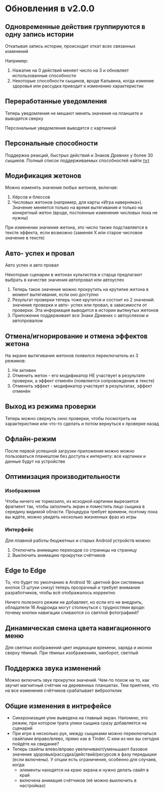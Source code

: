 # Обновления в v2.0.0

## Одновременные действия группируются в одну запись истории

Откатывая запись истории, происходит откат всех связанных изменений

Например:

1. Нажатие на 0 действий меняет число на 3 и обновляет использованные способности
2. Некоторые способности сыщиков, вроде Кальвина, когда измение здоровья или рассудка приводит к изменению характеристик

## Переработанные уведомления

Теперь уведомления не мешают менять значения на планшете и выводятся сверху

Персональные уведомления выводятся с картинкой

## Персональные способности

Поддержка реакций, быстрых действий и Знаков Древних у более 30 сыщиков. Полный список поддерживаемых способностей найти [тут](../../features/investigators/investigators.ru.md)

## Модификация жетонов

Можно изменять значения любых жетонов, включая:

1. Кёрсов и блессов
2. Числовых жетонов (например, для карты «Игра наверняка»). Значение меняется только на время вытягивания и только на конкретный жетон (вроде, постоянные изменения числовых пока не нужны)

При изменении значения жетона, это число также подставляется в тексте эффекта, если возможно (заменяя X или старое числовое значение в тексте)

## Авто- успех и провал

Авто успех и авто провал

Некоторые сценарии в жетонах культистов и старца предлагают выбрать в качестве значения автопровал или автоуспех

1. Теперь такое значение можно прокрутить на крутилке жетона в момент вытягивания, если оно доступно
2. Результат проверки теперь тоже крутится и состоит из 2 значений: значение проверки и авто- успех или провал, в зависимости от проверки. Эта информация выводится в истории вытянутых жетонов
3. Приложение поддерживает все Знаки Древних с автоуспехом и автопровалом

## Отмена/игнорирование и отмена эффектов жетона

На экране вытягивания жетонов появился переключатель из 3 режимов:
1. Не активен
2. Отменить жетон - его модификатор НЕ участвует в результате проверки, а эффект отменён (появляется сопровождение в тексте)
3. Отменить эффект - модификатор участвует в результатах, эффект отменён

## Выход из режима проверки

Теперь можно свернуть окно проверки, чтобы посмотреть на характеристики или что-то сделать и потом вернуться к проверке назад

## Офлайн-режим

После первой успешной загрузки приложения можно можно пользоваться планештом без доступа к интернету: все картинки и данные будут на устройстве

## Оптимизация производительности

### Изображения

Чтобы ничего не тормозило, из исходной картинки вырезается фрагмент так, чтобы заполнить экран и поместить лицо сыщика в середину видимой области. Процедура требует времени, поэтому пока вы ждёте, можно увидеть несколько жизненных фраз из игры

### Интерфейс

Для плавной работы бюджетных и старых Android устройств можно:

1. Отключить анимацию переходов со страницы на страницу
2. Выключить анимацию прокрутки счётчиков

## Edge to Edge

То, что будет по умолчанию в Android 16: цветной фон системных кнопок (3 штуки снизу) теперь прозрачный и требует внимания разработчиков, чтобы всё отображалось корректно

Ничего полезного режим не добавляет, но если его не внедрить, обладатели 16 Андроида могут столкнуться с трудностями вроде: почему кнопки навигации сливаются со светлой фотографией?

## Динамическая смена цвета навигационного меню

Для светлых изображений цвет индикации времени, заряда и иконок сверху тёмный. При тёмных изображениях, наоборот, светлый

## Поддержка звука изменений

Можно включить звук прокрутки значений. Чем-то похож на то, как звучит магнитный счётчик на деревянных планшетах. Тем приятнее, что на все изменения счётчиков срабатывает виброотклик

## Общие изменения в интрефейсе

- Синхронизация улик выведена на главный экран. Напомню, это режим, при котором трата улики сыщика сразу добавляется на сценарий
- При игре в несколько рук, между сыщиками можно переключаться свайпами вправо/влево, прямо как в Tinder. С кем из них вы сегодня пойдёте на свидание?
- Теперь свайпы влево/вправо увеличивают/уменьшают базовое значение здоровья/рассудка/действий/ресурсов в фазу передышки (если включены). У опции есть ограничения, особенно для случаев, когда: 
  - элементы находятся на краю экрана и нужно делать свайп в край
  - включена анимация счётчиков (её можно выключить в настройках)